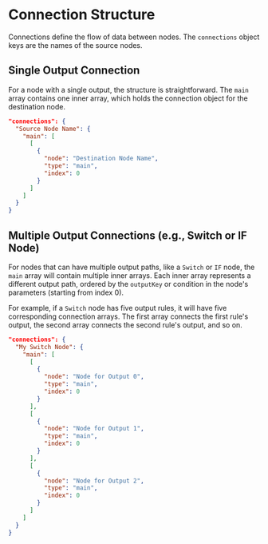 # Connection Structure

Connections define the flow of data between nodes. The `connections` object keys are the names of the source nodes.

## Single Output Connection

For a node with a single output, the structure is straightforward. The `main` array contains one inner array, which holds the connection object for the destination node.

```json
"connections": {
  "Source Node Name": {
    "main": [
      [
        {
          "node": "Destination Node Name",
          "type": "main",
          "index": 0
        }
      ]
    ]
  }
}
```

## Multiple Output Connections (e.g., Switch or IF Node)

For nodes that can have multiple output paths, like a `Switch` or `IF` node, the `main` array will contain multiple inner arrays. Each inner array represents a different output path, ordered by the `outputKey` or condition in the node's parameters (starting from index 0).

For example, if a `Switch` node has five output rules, it will have five corresponding connection arrays. The first array connects the first rule's output, the second array connects the second rule's output, and so on.

```json
"connections": {
  "My Switch Node": {
    "main": [
      [
        {
          "node": "Node for Output 0",
          "type": "main",
          "index": 0
        }
      ],
      [
        {
          "node": "Node for Output 1",
          "type": "main",
          "index": 0
        }
      ],
      [
        {
          "node": "Node for Output 2",
          "type": "main",
          "index": 0
        }
      ]
    ]
  }
}
```
